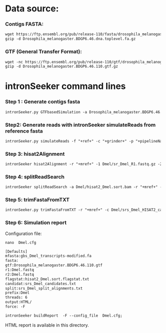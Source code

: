 Data source:
============

### Contigs FASTA: 

```diff
wget https://ftp.ensembl.org/pub/release-110/fasta/drosophila_melanogaster/dna/Drosophila_melanogaster.BDGP6.46.dna.toplevel.fa.gz
gzip -d Drosophila_melanogaster.BDGP6.46.dna.toplevel.fa.gz
```

### GTF (General Transfer Format):


```diff
wget -nc https://ftp.ensembl.org/pub/release-110/gtf/drosophila_melanogaster/Drosophila_melanogaster.BDGP6.46.110.gtf.gz
gzip -d Drosophila_melanogaster.BDGP6.46.110.gtf.gz

```

intronSeeker command lines
============================

### Step 1 : Generate contigs fasta

```diff
intronSeeker.py GTFbasedSimulation -a Drosophila_melanogaster.BDGP6.46.110.gtf -r Drosophila_melanogaster.BDGP6.46.dna.toplevel.fa -p "Dmel" -o Dmel
```

### Step2: Generate reads with intronSeeker simulateReads from reference fasta

```diff
intronSeeker.py simulateReads -f "+ref+" -c "+grinder+" -p "+pipelineName+" -o "+pipelineName
```

### Step 3: hisat2Alignment

```diff
intronSeeker hisat2Alignment -r "+mref+" -1 Dmel/sr_Dmel_R1.fastq.gz -2 Dmel/sr_Dmel_R2.fastq.gz -o Dmel -p Dmel

```

### Step 4: splitReadSearch

```diff
intronSeeker splitReadSearch -a Dmel/hisat2_Dmel.sort.bam -r "+mref+" -o Dmel -p Dmel

```

### Step 5: trimFastaFromTXT

```diff
intronSeeker.py trimFastaFromTXT -r "+mref+" -c Dmel/srs_Dmel_HISAT2_candidates.txt -o Dmel/HISAT2_trim/ -p Dmel


```

### Step 6: Simulation report


Configuration file:

```diff
nano  Dmel.cfg
```


```diff
[Defaults]
mfasta:gbs_Dmel_transcripts-modified.fa
fasta:
gtf:Drosophila_melanogaster.BDGP6.46.110.gtf
r1:Dmel.fastq
r2:Dmel.fastq
flagstat:hisat2_Dmel.sort.flagstat.txt
candidat:srs_Dmel_candidates.txt
split:srs_Dmel_split_alignments.txt
prefix:Dmel
threads: 6                
output:HTML/
force: -F
```


```diff
intronSeeker buildReport  -F --config_file  Dmel.cfg;

```

HTML report is available in this directory.
